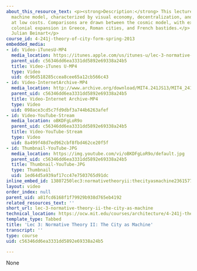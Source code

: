 ```yaml
---
about_this_resource_text: <p><strong>Description:</strong> This lecture covers the
  machine model, characterized by visual economy, decentralization, and urbanizing
  at low costs. Comparisons are drawn between the cosmic model, with examples including
  colonial expansion in Greece, Roman cities, and French bastides.</p> <p><strong>Instructor:</strong>
  Julian Beinart</p>
course_id: 4-241j-theory-of-city-form-spring-2013
embedded_media:
- id: Video-iTunesU-MP4
  media_location: https://itunes.apple.com/us/itunes-u/lec-3-normative-theory-ii/id726270813?i=169192953
  parent_uid: c56346dd6ea3331dd5892e69338a24b5
  title: Video-iTunes U-MP4
  type: Video
  uid: dc96d518285ccea8cee65a12cb566c43
- id: Video-InternetArchive-MP4
  media_location: http://www.archive.org/download/MIT4.241JS13/MIT4_241JS13_lec03_300k.mp4
  parent_uid: c56346dd6ea3331dd5892e69338a24b5
  title: Video-Internet Archive-MP4
  type: Video
  uid: 098ace3cd5c7fd9dbf3a744b6263afef
- id: Video-YouTube-Stream
  media_location: oBKDFgLoR9o
  parent_uid: c56346dd6ea3331dd5892e69338a24b5
  title: Video-YouTube-Stream
  type: Video
  uid: 8a499f48d7ed962cbf8fbd462ce20f5f
- id: Thumbnail-YouTube-JPG
  media_location: https://img.youtube.com/vi/oBKDFgLoR9o/default.jpg
  parent_uid: c56346dd6ea3331dd5892e69338a24b5
  title: Thumbnail-YouTube-JPG
  type: Thumbnail
  uid: 1ed64d5a939af17cc47e7503765d91dc
inline_embed_id: 13807250lec3:normativetheoryii:thecityasmachine23615774
layout: video
order_index: null
parent_uid: a81fcd6168f1f79929b938d765eb4192
related_resources_text: ''
short_url: lec-3-normative-theory-ii-the-city-as-machine
technical_location: https://ocw.mit.edu/courses/architecture/4-241j-theory-of-city-form-spring-2013/video-lectures/lec-3-normative-theory-ii-the-city-as-machine
template_type: Tabbed
title: 'Lec 3: Normative Theory II: The City as Machine'
transcript: ''
type: course
uid: c56346dd6ea3331dd5892e69338a24b5

---
```

None